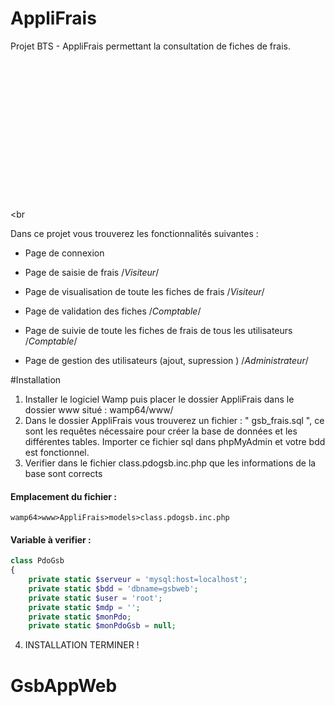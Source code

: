 # AppliFrais
Projet BTS - AppliFrais permettant la consultation de fiches de frais.

<br><br><br><br><br><br><br><br><br><br><br><br><br><br><br<br>

Dans ce projet vous trouverez les fonctionnalités suivantes :
  - Page de connexion
  
  - Page de saisie de frais /*Visiteur*/
  - Page de visualisation de toute les fiches de frais /*Visiteur*/
  
   - Page de validation des fiches /*Comptable*/
   - Page de suivie de toute les fiches de frais de tous les utilisateurs /*Comptable*/
   
   - Page de gestion des utilisateurs (ajout, supression ) /*Administrateur*/

#Installation

1. Installer le logiciel Wamp puis placer le dossier AppliFrais dans le dossier www situé : wamp64/www/
2. Dans le dossier AppliFrais vous trouverez un fichier : " gsb_frais.sql ", ce sont les requêtes nécessaire pour créer la base de             données et les différentes tables.
    Importer ce fichier sql dans phpMyAdmin et votre bdd est fonctionnel.
3. Verifier dans le fichier class.pdogsb.inc.php que les informations de la base sont corrects
#### Emplacement du fichier :
```shell
wamp64>www>AppliFrais>models>class.pdogsb.inc.php
  ```
  
#### Variable à verifier :
```php
class PdoGsb
{
    private static $serveur = 'mysql:host=localhost';
    private static $bdd = 'dbname=gsbweb';
    private static $user = 'root';
    private static $mdp = '';
    private static $monPdo;
    private static $monPdoGsb = null;
  ```
 4. INSTALLATION TERMINER ! 
# GsbAppWeb
